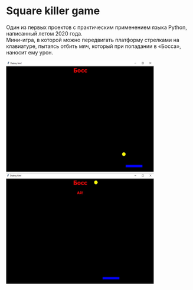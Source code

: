 # Square killer game
Один из первых проектов с практическим применением языка Python, написанный летом 2020 года.  
Мини-игра, в которой можно передвигать платформу стрелками на клавиатуре, пытаясь отбить мяч, который при попадании в «Босса», наносит ему урон.

<p><img src="https://github.com/Nikita-Lev/Square-killer-game/blob/main/Square_killer1.jpg" width="400" height="300"/>
<img src="https://github.com/Nikita-Lev/Square-killer-game/blob/main/Square_killer2.jpg" width="400" height="300"/></p>
